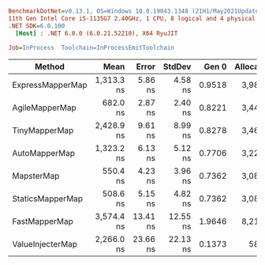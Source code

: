 ``` ini

BenchmarkDotNet=v0.13.1, OS=Windows 10.0.19043.1348 (21H1/May2021Update)
11th Gen Intel Core i5-1135G7 2.40GHz, 1 CPU, 8 logical and 4 physical cores
.NET SDK=6.0.100
  [Host] : .NET 6.0.0 (6.0.21.52210), X64 RyuJIT

Job=InProcess  Toolchain=InProcessEmitToolchain  

```
|           Method |       Mean |    Error |   StdDev |  Gen 0 | Allocated |
|----------------- |-----------:|---------:|---------:|-------:|----------:|
| ExpressMapperMap | 1,313.3 ns |  5.86 ns |  4.58 ns | 0.9518 |   3,985 B |
|   AgileMapperMap |   682.0 ns |  2.87 ns |  2.40 ns | 0.8221 |   3,440 B |
|    TinyMapperMap | 2,428.9 ns |  9.61 ns |  8.99 ns | 0.8278 |   3,464 B |
|    AutoMapperMap | 1,323.2 ns |  6.13 ns |  5.12 ns | 0.7706 |   3,224 B |
|       MapsterMap |   550.4 ns |  4.23 ns |  3.96 ns | 0.7362 |   3,080 B |
| StaticsMapperMap |   508.6 ns |  5.15 ns |  4.82 ns | 0.7362 |   3,080 B |
|    FastMapperMap | 3,574.4 ns | 13.41 ns | 12.55 ns | 1.9646 |   8,216 B |
| ValueInjecterMap | 2,266.0 ns | 23.66 ns | 22.13 ns | 0.1373 |     584 B |
